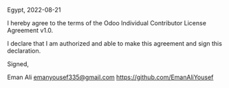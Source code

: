 Egypt, 2022-08-21

I hereby agree to the terms of the Odoo Individual Contributor License
Agreement v1.0.

I declare that I am authorized and able to make this agreement and sign this
declaration.

Signed,

Eman Ali emanyousef335@gmail.com https://github.com/EmanAliYousef
